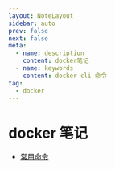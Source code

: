 ```yaml
---
layout: NoteLayout
sidebar: auto
prev: false
next: false
meta:
  - name: description
    content: docker笔记
  - name: keywords
    content: docker cli 命令
tag:
  - docker
---
```


# docker 笔记

- [常用命令](./command/)

